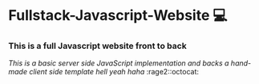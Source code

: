 # Fullstack-Javascript-Website :computer:
### This is a full Javascript website front to back 

*This is a basic server side JavaScript implementation and
backs a hand-made client side template hell yeah haha* :rage2::octocat:
